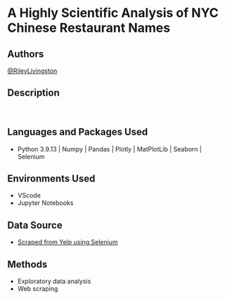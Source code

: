 # A Highly Scientific Analysis of NYC Chinese Restaurant Names
<h2>Authors</h2>

<a href="https://github.com/Riley-livingston"> @RileyLivingston</a>

<h2>Description</h2>

<br />
<h2>Languages and Packages Used</h2>

- Python 3.9.13 | Numpy | Pandas | Plotly | MatPlotLib | Seaborn | Selenium
  

<h2>Environments Used </h2>

- VScode
- Jupyter Notebooks

<h2>Data Source</h2>

- <a href="https://github.com/Riley-livingston/A-Highly-Scientific-Analysis-of-NYC-Chinese-Restaurant-Names-/blob/639ef1fc19a769fc368d0bc2c0b4f8e8611732d5/yelp_web_scraper.ipynb"> Scraped from Yelp using Selenium </a>

<h2>Methods</h2>

- Exploratory data analysis
- Web scraping
